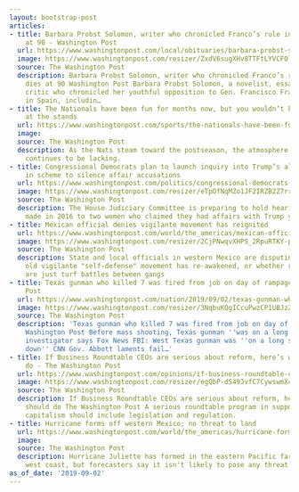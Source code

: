 ```yaml
---
layout: bootstrap-post
articles:
- title: Barbara Probst Solomon, writer who chronicled Franco’s rule in Spain, dies
    at 90 - Washington Post
  url: https://www.washingtonpost.com/local/obituaries/barbara-probst-solomon-writer-who-chronicled-francos-rule-in-spain-dies-at-90/2019/09/02/a13dfc92-cd88-11e9-87fa-8501a456c003_story.html
  image: https://www.washingtonpost.com/resizer/ZxdV6sugXHv8TTFtLYVCFOl9VL0=/1484x0/arc-anglerfish-washpost-prod-washpost.s3.amazonaws.com/public/LPVSXHGNXII6TJRABKIWK3L5WY.jpg
  source: The Washington Post
  description: Barbara Probst Solomon, writer who chronicled Franco’s rule in Spain,
    dies at 90 Washington Post Barbara Probst Solomon, a novelist, essayist and cultural
    critic who chronicled her youthful opposition to Gen. Francisco Franco's dictatorship
    in Spain, includin…
- title: The Nationals have been fun for months now, but you wouldn’t know it by looking
    at the stands
  url: https://www.washingtonpost.com/sports/the-nationals-have-been-fun-for-months-now-but-you-wouldnt-know-it-by-looking-at-the-stands/2019/09/02/66ac9f02-cdab-11e9-8c1c-7c8ee785b855_story.html
  image: 
  source: The Washington Post
  description: As the Nats steam toward the postseason, the atmosphere at the ballpark
    continues to be lacking.
- title: Congressional Democrats plan to launch inquiry into Trump’s alleged role
    in scheme to silence affair accusations
  url: https://www.washingtonpost.com/politics/congressional-democrats-plan-to-launch-inquiry-into-trumps-alleged-role-in-scheme-to-silence-affair-accusations/2019/09/02/d5075548-c9ad-11e9-8067-196d9f17af68_story.html
  image: https://www.washingtonpost.com/resizer/eTpOfNqMZo1JF2IRZB2Z7rr1iBo=/1484x0/arc-anglerfish-washpost-prod-washpost.s3.amazonaws.com/public/2JMSVVGNZMI6TJRABKIWK3L5WY.jpg
  source: The Washington Post
  description: The House Judiciary Committee is preparing to hold hearings on payments
    made in 2016 to two women who claimed they had affairs with Trump years earlier.
- title: Mexican official denies vigilante movement has reignited
  url: https://www.washingtonpost.com/world/the_americas/mexican-official-denies-vigilante-movement-has-reignited/2019/09/02/32847124-cdd2-11e9-a620-0a91656d7db6_story.html
  image: https://www.washingtonpost.com/resizer/2CjPNwqvXHPS_2RpuRTKY-p3eVo=/1484x0/www.washingtonpost.com/pb/resources/img/twp-social-share.png
  source: The Washington Post
  description: State and local officials in western Mexico are disputing whether the
    old vigilante "self-defense" movement has re-awakened, or whether recent confrontations
    are just turf battles between gangs
- title: Texas gunman who killed 7 was fired from job on day of rampage - The Washington
    Post
  url: https://www.washingtonpost.com/nation/2019/09/02/texas-gunman-who-killed-was-fired-job-day-rampage/
  image: https://www.washingtonpost.com/resizer/3NqbuKQgICcuPwzCP1UBJzZtisg=/1484x0/arc-anglerfish-washpost-prod-washpost.s3.amazonaws.com/public/AZYWLBGNYII6TJRABKIWK3L5WY.jpg
  source: The Washington Post
  description: 'Texas gunman who killed 7 was fired from job on day of rampage The
    Washington Post Before mass shooting, Texas gunman ''was on a long spiral down,''
    investigator says Fox News FBI: West Texas gunman was ''on a long spiral going
    down'' CNN Gov. Abbott laments fail…'
- title: If Business Roundtable CEOs are serious about reform, here’s what they should
    do - The Washington Post
  url: https://www.washingtonpost.com/opinions/if-business-roundtable-ceos-are-serious-about-reform-heres-what-they-should-do/2019/09/02/53b05014-cdc0-11e9-8c1c-7c8ee785b855_story.html
  image: https://www.washingtonpost.com/resizer/egQbP-dS49JvfC7CywswmX4v55Y=/1484x0/arc-anglerfish-washpost-prod-washpost.s3.amazonaws.com/public/L5DIGLGFBEI6TGMGD6Z6IOL34Q.jpg
  source: The Washington Post
  description: If Business Roundtable CEOs are serious about reform, here’s what they
    should do The Washington Post A serious roundtable program in support of stakeholder
    capitalism should include legislation and regulation.
- title: Hurricane forms off western Mexico; no threat to land
  url: https://www.washingtonpost.com/world/the_americas/hurricane-forms-off-western-mexico-no-threat-to-land/2019/09/02/f4ef8f80-cdca-11e9-a620-0a91656d7db6_story.html
  image: 
  source: The Washington Post
  description: Hurricane Juliette has formed in the eastern Pacific far off Mexico's
    west coast, but forecasters say it isn't likely to pose any threat to land
as_of_date: '2019-09-02'
---
```



